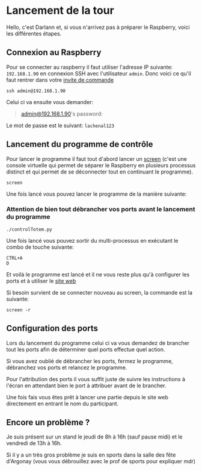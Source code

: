 # Lancement de la tour

Hello, c'est Darlann et, si vous n'arrivez pas à préparer le Raspberry, voici les différentes étapes.


## Connexion au Raspberry

Pour se connecter au raspberry il faut utiliser l'adresse IP suivante: `192.168.1.90` en connexion SSH avec l'utilisateur `admin`.
Donc voici ce qu'il faut rentrer dans votre [invite de commande](https://fr.wikipedia.org/wiki/Cmd)

    ssh admin@192.168.1.90
   Celui ci va ensuite vous demander: 

> admin@192.168.1.90's password:

Le mot de passe est le suivant: `lachenal123`

## Lancement du programme de contrôle

Pour lancer le programme il faut tout d'abord lancer un [screen](https://fr.wikipedia.org/wiki/GNU_Screen) (c'est une console virtuelle qui permet de séparer le Raspberry en plusieurs processus distinct et qui permet de se déconnecter tout en continuant le programme).

    screen
   Une fois lancé vous pouvez lancer le programme de la manière suivante:
   
   ### Attention de bien tout débrancher vos ports avant le lancement du programme


    ./controlTotem.py

Une fois lancé vous pouvez sortir du multi-processus en exécutant le combo de touche suivante:

    CTRL+A
    D
  
  Et voilà le programme est lancé et il ne vous reste plus qu'à configurer les ports et à utiliser le [site web](http://192.168.1.90)

Si besoin survient de se connecter nouveau au screen, la commande est la suivante:

    screen -r

## Configuration des ports
Lors du lancement du programme celui ci va vous demandez de brancher tout les ports afin de déterminer quel ports effectue quel action.

Si vous avez oublié de débrancher les ports, fermez le programme, débranchez vos ports et relancez le programme.

Pour l'attribution des ports il vous suffit juste de suivre les instructions à l'écran en attendant bien le port à attribuer avant de le brancher.

Une fois fais vous êtes prêt à lancer une partie depuis le site web directement en entrant le nom du participant.

## Encore un problème ?
Je suis présent sur un stand le jeudi de 8h à 16h (sauf pause midi) et le vendredi de 13h à 16h.

Si il y a un très gros problème je suis en sports dans la salle des fête d'Argonay (vous vous débrouillez avec le prof de sports pour expliquer mdr)
